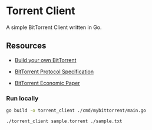 # Torrent Client

A simple BitTorrent Client written in Go.

## Resources

- [Build your own BitTorrent](https://app.codecrafters.io/courses/bittorrent/overview)

- [BitTorrent Protocol Specification](https://www.bittorrent.org/beps/bep_0003.html)

- [BitTorrent Economic Paper](http://bittorrent.org/bittorrentecon.pdf)

### Run locally

```bash
go build -o torrent_client ./cmd/mybittorrent/main.go

./torrent_client sample.torrent ./sample.txt
```